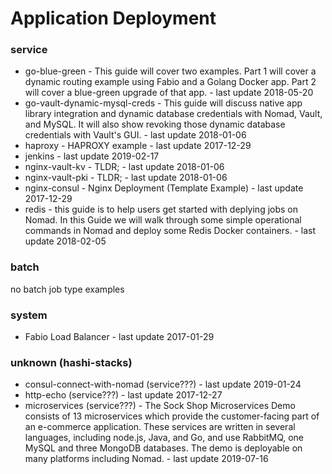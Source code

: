 # Application Deployment
### service

* go-blue-green - This guide will cover two examples. Part 1 will cover a dynamic routing example using Fabio and a Golang Docker app. Part 2 will cover a blue-green upgrade of that app. - last update 2018-05-20
* go-vault-dynamic-mysql-creds - This guide will discuss native app library integration and dynamic database credentials with Nomad, Vault, and MySQL. It will also show revoking those dynamic database credentials with Vault's GUI. - last update 2018-01-06
* haproxy - HAPROXY example - last update 2017-12-29
* jenkins - last update 2019-02-17
* nginx-vault-kv - TLDR; - last update 2018-01-06
* nginx-vault-pki - TLDR; - last update 2018-01-06
* nginx-consul - Nginx Deployment (Template Example) - last update 2017-12-29
* redis - this guide is to help users get started with deplying jobs on Nomad. In this Guide we will walk through some simple operational commands in Nomad and deploy some Redis Docker containers. - last update 2018-02-05

### batch
no batch job type examples

### system

* Fabio Load Balancer - last update 2017-01-29

### unknown (hashi-stacks)
* consul-connect-with-nomad (service???) - last update 2019-01-24
* http-echo (service???) - last update 2017-12-27
* microservices (service???) - The Sock Shop Microservices Demo consists of 13 microservices which provide the customer-facing part of an e-commerce application. These services are written in several languages, including node.js, Java, and Go, and use RabbitMQ, one MySQL and three MongoDB databases. The demo is deployable on many platforms including Nomad. - last update 2019-07-16